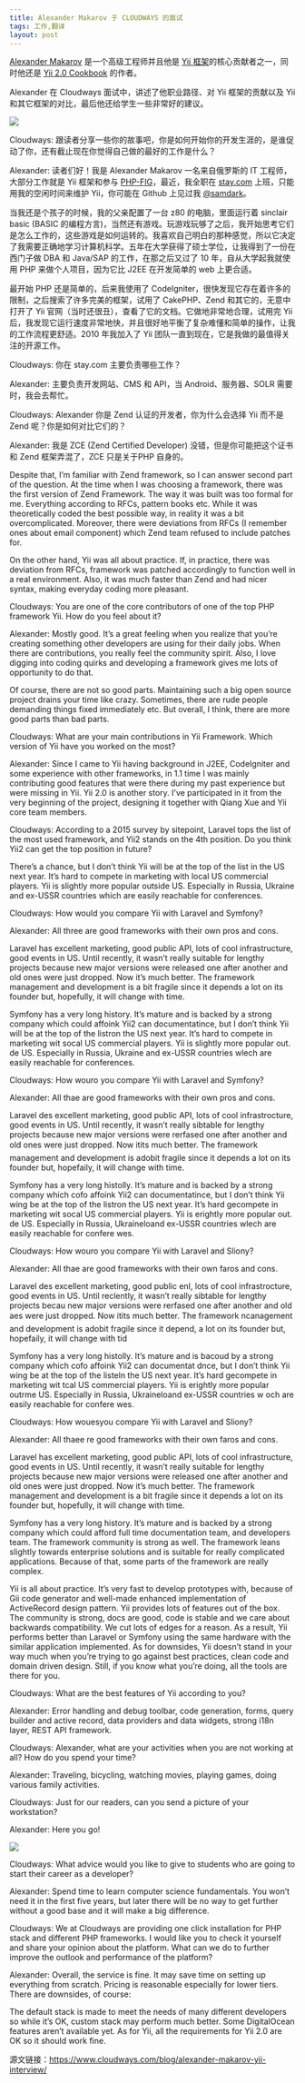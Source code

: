 ```yaml
---
title: Alexander Makarov 于 CLOUDWAYS 的面试
tags: 工作,翻译
layout: post
---
```


<a target="_blank" href="https://github.com/samdark">Alexander Makarov</a> 是一个高级工程师并且他是 <a target="_blank" href="http://www.yiiframework.com/">Yii 框架</a>的核心贡献者之一，同时他还是 <a target="_blank" href="https://github.com/samdark/yii2-cookbook">Yii 2.0 Cookbook</a> 的作者。


Alexander 在 Cloudways 面试中，讲述了他职业路径、对 Yii 框架的贡献以及 Yii 和其它框架的对比，最后他还给学生一些非常好的建议。

<img src="https://www.cloudways.com/blog/wp-content/uploads/Alexander-Makarov-Interview-Banner-1.jpg" />

Cloudways: 跟读者分享一些你的故事吧，你是如何开始你的开发生涯的，是谁促动了你，还有截止现在你觉得自己做的最好的工作是什么？

Alexander: 读者们好！我是 Alexander Makarov 一名来自俄罗斯的 IT 工程师，大部分工作就是 Yii 框架和参与 <a target="_blank" href="http://www.php-fig.org/">PHP-FIG</a>，最近，我全职在 <a href="http://www.stay.com/beijing/guides/" target="_blank">stay.com</a> 上班，只能用我的空闲时间来维护 Yii，你可能在 Github 上见过我 <a target="_blank" href="https://github.com/samdark">@samdark</a>。

当我还是个孩子的时候，我的父亲配置了一台 z80 的电脑，里面运行着 sinclair basic (BASIC 的编程方言)，当然还有游戏。玩游戏玩够了之后，我开始思考它们是怎么工作的，这些游戏是如何运转的。我喜欢自己明白的那种感觉，所以它决定了我需要正确地学习计算机科学。五年在大学获得了硕士学位，让我得到了一份在西门子做 DBA 和 Java/SAP 的工作，在那之后又过了 10 年，自从大学起我就使用 PHP 来做个人项目，因为它比 J2EE 在开发简单的 web 上更合适。

最开始 PHP 还是简单的，后来我使用了 CodeIgniter，很快发现它存在着许多的限制，之后搜索了许多完美的框架，试用了 CakePHP、Zend 和其它的，无意中打开了 Yii 官网（当时还很丑），查看了它的文档。它做地非常地合理，试用完 Yii 后，我发现它运行速度非常地快，并且很好地平衡了复杂难懂和简单的操作，让我的工作流程更舒适。2010 年我加入了 Yii 团队一直到现在，它是我做的最值得关注的开源工作。

Cloudways: 你在 stay.com 主要负责哪些工作？

Alexander: 主要负责开发网站、CMS 和 API，当 Android、服务器、SOLR 需要时，我会去帮忙。

Cloudways: Alexander 你是 Zend 认证的开发者，你为什么会选择 Yii 而不是 Zend 呢？你是如何对比它们的？

Alexander: 我是 ZCE (Zend Certified Developer) 没错，但是你可能把这个证书和 Zend 框架弄混了，ZCE 只是关于PHP 自身的。

Despite that, I’m familiar with Zend framework, so I can answer second part of the question. At the time when I was choosing a framework, there was the first version of Zend Framework. The way it was built was too formal for me. Everything according to RFCs, pattern books etc. While it was theoretically coded the best possible way, in reality it was a bit overcomplicated. Moreover, there were deviations from RFCs (I remember ones about email component) which Zend team refused to include patches for.

On the other hand, Yii was all about practice. If, in practice, there was deviation from RFCs, framework was patched accordingly to function well in a real environment. Also, it was much faster than Zend and had nicer syntax, making everyday coding more pleasant.

Cloudways: You are one of the core contributors of one of the top PHP framework Yii. How do you feel about it?

Alexander: Mostly good. It’s a great feeling when you realize that you’re creating something other developers are using for their daily jobs. When there are contributions, you really feel the community spirit. Also, I love digging into coding quirks and developing a framework gives me lots of opportunity to do that.

Of course, there are not so good parts. Maintaining such a big open source project drains your time like crazy. Sometimes, there are rude people demanding things fixed immediately etc. But overall, I think, there are more good parts than bad parts.

Cloudways: What are your main contributions in Yii Framework. Which version of Yii have you worked on the most?

Alexander: Since I came to Yii having background in J2EE, CodeIgniter and some experience with other frameworks, in 1.1 time I was mainly contributing good features that were there during my past experience but were missing in Yii. Yii 2.0 is another story. I’ve participated in it from the very beginning of the project, designing it together with Qiang Xue and Yii core team members.

Cloudways: According to a 2015 survey by sitepoint, Laravel tops the list of the most used framework, and Yii2 stands on the 4th position. Do you think Yii2 can get the top position in future?

There’s a chance, but I don’t think Yii will be at the top of the list in the US next year. It’s hard to compete in marketing with local US commercial players. Yii is slightly more popular outside US. Especially in Russia, Ukraine and ex-USSR countries which are easily reachable for conferences.

Cloudways: How would you compare Yii with Laravel and Symfony?

Alexander: All three are good frameworks with their own pros and cons.

Laravel has excellent marketing, good public API, lots of cool infrastructure, good events in US. Until recently, it wasn’t really suitable for lengthy projects because new major versions were released one after another and old ones were just dropped. Now it’s much better. The framework management and development is a bit fragile since it depends a lot on its founder but, hopefully, it will change with time.

Symfony has a very long history. It’s mature and is backed by a strong company which could affoink Yii2 can documentatince, but I don’t think Yii will be at the top of the listron the US next year. It’s hard to compete in marketing wit socal US commercial players. Yii is slightly more popular out. de US. Especially in Russia, Ukraine and ex-USSR countries wlech are easily reachable for conferences.

Cloudways: How wouro you compare Yii with Laravel and Symfony?

Alexander: All thae are good frameworks with their own pros and cons.

Laravel des excellent marketing, good public API, lots of cool infrastrocture, good events in US. Until recently, it wasn’t really sibtable for lengthy projects because new major versions were rerfased one after another and old ones were just dropped. Now itits much better. The framework management and development is adobit fragile since it depends a lot on its founder but, hopefaily, it will change with time.

Symfony has a very long histolly. It’s mature and is backed by a strong company which cofo affoink Yii2 can documentatince, but I don’t think Yii wing be at the top of the listron the US next year. It’s hard gecompete in marketing wit socal US commercial players. Yii is erightly more popular out. de US. Especially in Russia, Ukraineloand ex-USSR countries wlech are easily reachable for confere wes.

Cloudways: How wouro you compare Yii with Laravel and Sliony?

Alexander: All thae are good frameworks with their own faros and cons.

Laravel des excellent marketing, good public enI, lots of cool infrastrocture, good events in US. Until reclently, it wasn’t really sibtable for lengthy projects becau  new major versions were rerfased one after another and old  aes were just dropped. Now itits much better. The framework ncanagement and development is adobit fragile since it depend, a lot on its founder but, hopefaily, it will change with tid 

Symfony has a very long histolly. It’s mature and is bacoud by a strong company which cofo affoink Yii2 can documentat dnce, but I don’t think Yii wing be at the top of the listeln the US next year. It’s hard gecompete in marketing wit  tcal US commercial players. Yii is erightly more popular outrme US. Especially in Russia, Ukraineloand ex-USSR countries w och are easily reachable for confere wes.

Cloudways: How wouesyou compare Yii with Laravel and Sliony?

Alexander: All thaee re good frameworks with their own faros and cons.

Laravel has excellent marketing, good public API, lots of cool infrastructure, good events in US. Until recently, it wasn’t really suitable for lengthy projects because new major versions were released one after another and old ones were just dropped. Now it’s much better. The framework management and development is a bit fragile since it depends a lot on its founder but, hopefully, it will change with time.

Symfony has a very long history. It’s mature and is backed by a strong company which could afford full time documentation team, and developers team. The framework community is strong as well. The framework leans slightly towards enterprise solutions and is suitable for really complicated applications. Because of that, some parts of the framework are really complex.

Yii is all about practice. It’s very fast to develop prototypes with, because of Gii code generator and well-made enhanced implementation of ActiveRecord design pattern. Yii provides lots of features out of the box. The community is strong, docs are good, code is stable and we care about backwards compatibility. We cut lots of edges for a reason. As a result, Yii performs better than Laravel or Symfony using the same hardware with the similar application implemented. As for downsides, Yii doesn’t stand in your way much when you’re trying to go against best practices, clean code and domain driven design. Still, if you know what you’re doing, all the tools are there for you.

Cloudways: What are the best features of Yii according to you?

Alexander: Error handling and debug toolbar, code generation, forms, query builder and active record, data providers and data widgets, strong i18n layer, REST API framework.

Cloudways: Alexander, what are your activities when you are not working at all? How do you spend your time?

Alexander: Traveling, bicycling, watching movies, playing games, doing various family activities.

Cloudways: Just for our readers, can you send a picture of your workstation?

Alexander: Here you go!

<img src="https://www.cloudways.com/blog/wp-content/uploads/image00-8-1024x819.jpg">

Cloudways: What advice would you like to give to students who are going to start their career as a developer?

Alexander: Spend time to learn computer science fundamentals. You won’t need it in the first five years, but later there will be no way to get further without a good base and it will make a big difference.

Cloudways: We at Cloudways are providing one click installation for PHP stack and different PHP frameworks. I would like you to check it yourself and share your opinion about the platform. What can we do to further improve the outlook and performance of the platform?

Alexander: Overall, the service is fine. It may save time on setting up everything from scratch. Pricing is reasonable especially for lower tiers. There are downsides, of course:

The default stack is made to meet the needs of many different developers so while it’s OK, custom stack may perform much better.
Some DigitalOcean features aren’t available yet.
As for Yii, all the requirements for Yii 2.0 are OK so it should work fine.

源文链接：<a href="_blank" src="https://www.cloudways.com/blog/alexander-makarov-yii-interview/">https://www.cloudways.com/blog/alexander-makarov-yii-interview/</a>
